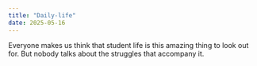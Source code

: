 ```yaml
---
title: "Daily-life"
date: 2025-05-16
---
```

Everyone makes us think that student life is this amazing thing to look out for. But nobody talks about the struggles that accompany it. 
